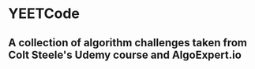 # YEETCode

## A collection of algorithm challenges taken from Colt Steele's Udemy course and AlgoExpert.io
